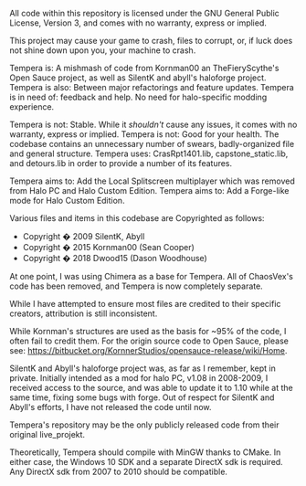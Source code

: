 All code within this repository is licensed under the GNU General Public License, Version 3, and comes with no warranty, express or implied.

This project may cause your game to crash, files to corrupt, or, if luck does not shine down upon you, your machine to crash.

Tempera is: A mishmash of code from Kornman00 an TheFieryScythe's Open Sauce project, as well as SilentK and abyll's haloforge project.
Tempera is also: Between major refactorings and feature updates.
Tempera is in need of: feedback and help. No need for halo-specific modding experience. 

Tempera is not: Stable. While it _shouldn't_ cause any issues, it comes with no warranty, express or implied.
Tempera is not: Good for your health. The codebase contains an unnecessary number of swears, badly-organized file and general structure. 
Tempera uses: CrasRpt1401.lib, capstone_static.lib, and detours.lib in order to provide a number of its features. 

Tempera aims to: Add the Local Splitscreen multiplayer which was removed from Halo PC and Halo Custom Edition.
Tempera aims to: Add a Forge-like mode for Halo Custom Edition.

Various files and items in this codebase are Copyrighted as follows:

 *	Copyright � 2009 SilentK, Abyll
 *	Copyright � 2015 Kornman00 (Sean Cooper)
 *	Copyright � 2018 Dwood15 (Dason Woodhouse)
 
At one point, I was using Chimera as a base for Tempera. All of ChaosVex's code has been removed, and Tempera is now completely separate. 

While I have attempted to ensure most files are credited to their specific creators, attribution is still inconsistent. 

While Kornman's structures are used as the basis for ~95% of the code, I often fail to credit them. For the origin source code to 
Open Sauce, please see: https://bitbucket.org/KornnerStudios/opensauce-release/wiki/Home.

SilentK and Abyll's haloforge project was, as far as I remember, kept in private. Initially intended as a mod for halo PC, v1.08
in 2008-2009, I received access to the source, and was able to update it to 1.10 while at the same time, fixing some bugs with forge.
Out of respect for SilentK and Abyll's efforts, I have not released the code until now. 

Tempera's repository may be the only publicly released code from their original live_projekt. 

Theoretically, Tempera should compile with MinGW thanks to CMake. In either case, the Windows 10 SDK and a separate DirectX sdk is required. Any DirectX sdk from 2007 to 2010 should be compatible. 
